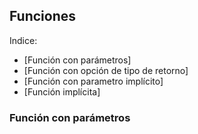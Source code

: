 ## Funciones

Indice:  
- [Función con parámetros]  
- [Función con opción de tipo de retorno]  
- [Función con parametro implícito]  
- [Función implícita]  


### Función con parámetros  
